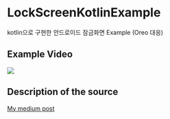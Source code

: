 # LockScreenKotlinExample
kotlin으로 구현한 안드로이드 잠금화면 Example (Oreo 대응)

## Example Video
![](https://user-images.githubusercontent.com/28719698/46394759-0bc55800-c725-11e8-837c-a33add5912a2.gif)

## Description of the source
[My medium post](https://medium.com/@dlgksah/waterpin-technical-stack-3-lockscreen-b442217c9f57)

